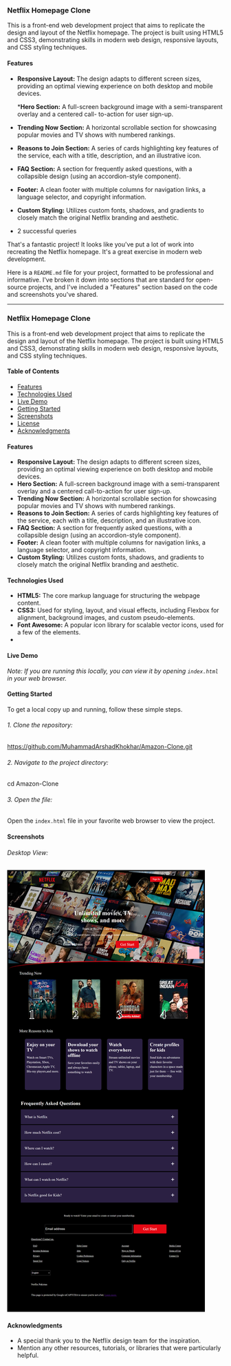 ### Netflix Homepage Clone

This is a front-end web development project that aims to replicate the design and layout of the Netflix homepage. The project is built using HTML5 and CSS3, demonstrating skills in modern web design, responsive layouts, and CSS styling techniques.

#### **Features**

* **Responsive Layout:** The design adapts to different screen sizes, providing an optimal viewing experience on both desktop and mobile devices.

  ***Hero Section:** A full-screen background image with a semi-transparent overlay and a centered call-      to-action for user sign-up.
* **Trending Now Section:** A horizontal scrollable section for showcasing popular movies and TV shows with numbered rankings.
* **Reasons to Join Section:** A series of cards highlighting key features of the service, each with a title, description, and an illustrative icon.
* **FAQ Section:** A section for frequently asked questions, with a collapsible design (using an accordion-style component).
* **Footer:** A clean footer with multiple columns for navigation links, a language selector, and copyright information.
* **Custom Styling:** Utilizes custom fonts, shadows, and gradients to closely match the original Netflix branding and aesthetic.
* 2 successful queries

That's a fantastic project! It looks like you've put a lot of work into recreating the Netflix homepage. It's a great exercise in modern web development.

Here is a `README.md` file for your project, formatted to be professional and informative. I've broken it down into sections that are standard for open-source projects, and I've included a "Features" section based on the code and screenshots you've shared.

---

### Netflix Homepage Clone

This is a front-end web development project that aims to replicate the design and layout of the Netflix homepage. The project is built using HTML5 and CSS3, demonstrating skills in modern web design, responsive layouts, and CSS styling techniques.

#### **Table of Contents**

* [Features](https://www.google.com/search?q=%23features)
* [Technologies Used](https://www.google.com/search?q=%23technologies-used)
* [Live Demo](https://www.google.com/search?q=%23live-demo)
* [Getting Started](https://www.google.com/search?q=%23getting-started)
* [Screenshots](https://www.google.com/search?q=%23screenshots)
* [License](https://www.google.com/search?q=%23license)
* [Acknowledgments](https://www.google.com/search?q=%23acknowledgments)

#### **Features**

* **Responsive Layout:** The design adapts to different screen sizes, providing an optimal viewing experience on both desktop and mobile devices.
* **Hero Section:** A full-screen background image with a semi-transparent overlay and a centered call-to-action for user sign-up.
* **Trending Now Section:** A horizontal scrollable section for showcasing popular movies and TV shows with numbered rankings.
* **Reasons to Join Section:** A series of cards highlighting key features of the service, each with a title, description, and an illustrative icon.
* **FAQ Section:** A section for frequently asked questions, with a collapsible design (using an accordion-style component).
* **Footer:** A clean footer with multiple columns for navigation links, a language selector, and copyright information.
* **Custom Styling:** Utilizes custom fonts, shadows, and gradients to closely match the original Netflix branding and aesthetic.

#### **Technologies Used**

* **HTML5:** The core markup language for structuring the webpage content.
* **CSS3:** Used for styling, layout, and visual effects, including Flexbox for alignment, background images, and custom pseudo-elements.
* **Font Awesome:** A popular icon library for scalable vector icons, used for a few of the elements.
* 

#### **Live Demo**

*Note: If you are running this locally, you can view it by opening `index.html` in your web browser.*

#### **Getting Started**

To get a local copy up and running, follow these simple steps.

###### 1. Clone the repository:

https://github.com/MuhammadArshadKhokhar/Amazon-Clone.git

###### 2. Navigate to the project directory:

cd Amazon-Clone

###### 3. Open the file:

Open the `index.html` file in your favorite web browser to view the project.

#### Screenshots

###### Desktop View:

![1754224870374](image/README/1754224870374.png)

#### Acknowledgments

* A special thank you to the Netflix design team for the inspiration.
* Mention any other resources, tutorials, or libraries that were particularly helpful.
